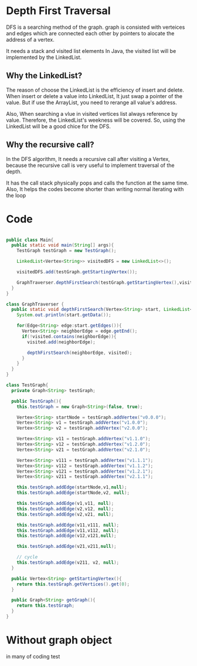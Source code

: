 # Depth First Traversal

DFS is a searching method of the graph.
graph is consisted with verteices and edges which are connected each other by pointers to alocate the address of a vertex.

It needs a stack and visited list elements
In Java, the visited list will be implemented by the LinkedList.

## Why the LinkedList?

The reason of choose the LinkedList is the efficiency of insert and delete.
When insert or delete a value into LinkedList, It just swap a pointer of the value.
But if use the ArrayList, you need to rerange all value's address.

Also, When searching a vlue in visited vertices list always reference by value.
Therefore, the LinkedList's weekness will be covered. So, using the LinkedList will be a good chice for the DFS.

## Why the recursive call?

In the DFS algorithm, It needs a recursive call after visiting a Vertex,
because the recursive call is very useful to implement traversal of the depth.

It has the call stack physically pops and calls the function at the same time.
Also, It helps the codes become shorter than writing normal iterating with the loop

# Code

```java

public class Main{
  public static void main(String[] args){
    TestGraph testGraph = new TestGraph();

    LinkedList<Vertex<String>> visitedDFS = new LinkedList<>();

    visitedDFS.add(testGraph.getStartingVertex());

    GraphTraverser.depthFirstSearch(testGraph.getStartingVertex(),visitedDFS);
  }
}

class GraphTraverser {
  public static void depthFirstSearch(Vertex<String> start, LinkedList<Vertex<String>> visited){
    System.out.println(start.getData());

    for(Edge<String> edge:start.getEdges()){
      Vertex<String> neighborEdge = edge.getEnd();
      if(!visited.contains(neighborEdge)){
        visited.add(neighborEdge);

        depthFirstSearch(neighborEdge, visited);
      }
    }
  }
}

class TestGraph{
  private Graph<String> testGraph;

  public TestGraph(){
    this.testGraph = new Graph<String>(false, true);

    Vertex<String> startNode = testGraph.addVertex("v0.0.0");
    Vertex<String> v1 = testGraph.addVertex("v1.0.0");
    Vertex<String> v2 = testGraph.addVertex("v2.0.0");

    Vertex<String> v11 = testGraph.addVertex("v1.1.0");
    Vertex<String> v12 = testGraph.addVertex("v1.2.0");
    Vertex<String> v21 = testGraph.addVertex("v2.1.0");

    Vertex<String> v111 = testGraph.addVertex("v1.1.1");
    Vertex<String> v112 = testGraph.addVertex("v1.1.2");
    Vertex<String> v121 = testGraph.addVertex("v1.2.1");
    Vertex<String> v211 = testGraph.addVertex("v2.1.1");

    this.testGraph.addEdge(startNode,v1,null);
    this.testGraph.addEdge(startNode,v2, null);

    this.testGraph.addEdge(v1,v11, null);
    this.testGraph.addEdge(v2,v12, null);
    this.testGraph.addEdge(v2,v21, null);

    this.testGraph.addEdge(v11,v111, null);
    this.testGraph.addEdge(v11,v112, null);
    this.testGraph.addEdge(v12,v121,null);

    this.testGraph.addEdge(v21,v211,null);

    // cycle
    this.testGraph.addEdge(v211, v2, null);
  }

  public Vertex<String> getStartingVertex(){
    return this.testGraph.getVertices().get(0);
  }

  public Graph<String> getGraph(){
    return this.testGraph;
  }
}

```

# Without graph object

in many of coding test
